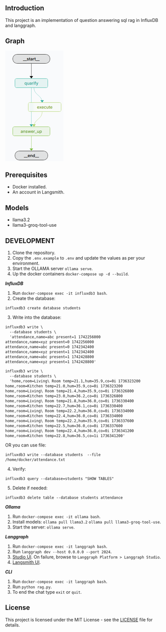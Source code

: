 ## Introduction
This project is an implementation of question answering sql rag in InfluxDB and langgraph.

## Graph
![DAG](static/influxdb-rag-white.png)

## Prerequisites
- Docker installed.
- An account in Langsmith.

## Models
- llama3.2
- llama3-groq-tool-use

## DEVELOPMENT
1. Clone the repository.
2. Copy the `.env.example` to `.env` and update the values as per your environment.
3. Start the OLLAMA server `ollama serve`.
4. Up the docker containers `docker-compose up -d --build`.

***InfluxDB***
1. Run `docker-compose exec -it influxdb3 bash`.
2. Create the database:
```
influxdb3 create database students
```
3. Write into the database:
```
influxdb3 write \
  --database students \
  'attendance,name=abc present=1 1742256000
attendance,name=xyz present=0 1742256000
attendance,name=abc present=0 1742342400
attendance,name=xyz present=1 1742342400
attendance,name=abc present=1 1742428800
attendance,name=xyz present=1 1742428800'
```
```
influxdb3 write \
  --database students \
  'home,room=Living\ Room temp=21.1,hum=35.9,co=0i 1736323200
home,room=Kitchen temp=21.0,hum=35.9,co=0i 1736323200
home,room=Living\ Room temp=21.4,hum=35.9,co=0i 1736326800
home,room=Kitchen temp=23.0,hum=36.2,co=0i 1736326800
home,room=Living\ Room temp=21.8,hum=36.0,co=0i 1736330400
home,room=Kitchen temp=22.7,hum=36.1,co=0i 1736330400
home,room=Living\ Room temp=22.2,hum=36.0,co=0i 1736334000
home,room=Kitchen temp=22.4,hum=36.0,co=0i 1736334000
home,room=Living\ Room temp=22.2,hum=35.9,co=0i 1736337600
home,room=Kitchen temp=22.5,hum=36.0,co=0i 1736337600
home,room=Living\ Room temp=22.4,hum=36.0,co=0i 1736341200
home,room=Kitchen temp=22.8,hum=36.5,co=1i 1736341200'
```
OR you can use file:
```
influxdb3 write --database students  --file /home/docker/attendance.txt
```
4. Verify:
```
influxdb3 query --database=students "SHOW TABLES"
```
5. Delete if needed:
```
influxdb3 delete table --database students attendance
```

***Ollama***
1. Run `docker-compose exec -it ollama bash`.
2. Install models: `ollama pull llama3.2` `ollama pull llama3-groq-tool-use`.
3. Start the server: `ollama serve`.

***Langgraph***
1. Run `docker-compose exec -it langgraph bash`.
2. Run `langgraph dev --host 0.0.0.0 --port 2024`.
3. [Studio UI](https://smith.langchain.com/studio/?baseUrl=http://0.0.0.0:2024). On failure, browse to `Langgraph Platform > Langgraph Studio`.
4. [Langsmith UI](https://smith.langchain.com).

***CLI***
1. Run `docker-compose exec -it langgraph bash`.
2. Run `python rag.py`.
3. To end the chat type `exit` or `quit`.

## License
This project is licensed under the MIT License - see the [LICENSE](LICENSE) file for details.
